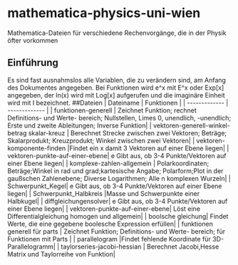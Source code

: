 # mathematica-physics-uni-wien
Mathematica-Dateien für verschiedene Rechenvorgänge, die in der Physik öfter vorkommen
## Einführung
Es sind fast ausnahmslos alle Variablen, die zu verändern sind, am Anfang des Dokumentes angegeben. Bei Funktionen wird e^x mit E^x oder Exp[x] angegeben, der ln(x) wird mit Log[x] aufgerufen und die imaginäre Einheit wird mit I bezeichnet.
##Dateien
| Dateiname | Funktionen | 
| ------------- | ------------- |
| funktionen-generell  | Zeichnet Funktion; rechnet Definitions- und Werte- bereich; Nullstellen, Limes 0, unendlich, -unendlich; Erste und zweite Ableitungen; Inverse Funktion|
| vektoren-generell-winkel-betrag skalar-kreuz  | Berechnet Strecke zwischen zwei Vektoren; Beträge; Skalarprodukt; Kreuzprodukt; Winkel zwischen zwei Vektoren| 
| vektoren-komponente-finden  |Findet ein x damit 3 Vektoren auf einer Ebene liegen|
| vektoren-punkte-auf-einer-ebene| e Gibt aus, ob 3-4 Punkte/Vektoren auf einer Ebene liegen|
| komplexe-zahlen-allgemein  | Polarkoordinaten; Beträge;Winkel in rad und grad;kartesische Angabe; Polarform;Plot in der gaußschen Zahlenebene; Diverse Logarithmen; Alle n komplexen Wurzeln|
| Schwerpunkt_Kegel| e Gibt aus, ob 3-4 Punkte/Vektoren auf einer Ebene liegen|
| Schwerpunkt_Halbkreis |Masse und Schwerpunkte einer Halbkugel|
| diffgleichungensolver| e Gibt aus, ob 3-4 Punkte/Vektoren auf einer Ebene liegen|
| vektoren-punkte-auf-einer-ebene| Löst eine Differentialgleichung homogen und allgemein|
| boolsche gleichung| Findet Werte, die eine gegebene boolesche Expression erfüllen|
| funktionen generell für parts | Zeichnet Funktion; Definitions- und Werte- bereich; für Funktionen mit Parts |
| parallelogram |Findet fehlende Koordinate für 3D-Parallelogramm|
| taylorseries-jacobi-hessian | Berechnet Jacobi,Hesse Matrix und Taylorreihe von Funktion|

